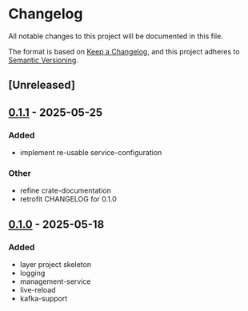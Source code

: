 # Changelog

All notable changes to this project will be documented in this file.

The format is based on [Keep a Changelog](https://keepachangelog.com/en/1.0.0/),
and this project adheres to [Semantic Versioning](https://semver.org/spec/v2.0.0.html).

## [Unreleased]

## [0.1.1](https://github.com/elmarx/iconoclast/compare/iconoclast-v0.1.0...iconoclast-v0.1.1) - 2025-05-25

### Added

- implement re-usable service-configuration

### Other

- refine crate-documentation
- retrofit CHANGELOG for 0.1.0

## [0.1.0](https://github.com/elmarx/iconoclast/releases/tag/iconoclast-v0.1.0) - 2025-05-18

### Added

- layer project skeleton
- logging
- management-service
- live-reload
- kafka-support
